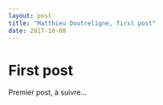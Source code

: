 ```yaml
---
layout: post
title: "Matthieu Doutreligne, first post"
date: 2017-10-08
---
```


# First post

Premier post, à suivre...